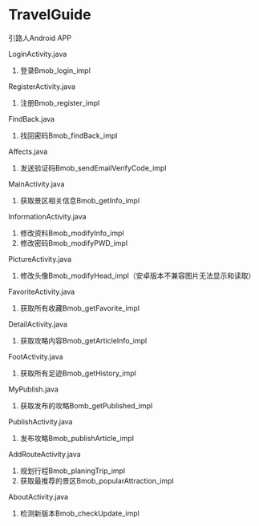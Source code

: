 # TravelGuide
引路人Android APP


LoginActivity.java
1. 登录Bmob_login_impl

RegisterActivity.java
1. 注册Bmob_register_impl

FindBack.java
1. 找回密码Bmob_findBack_impl

Affects.java
1. 发送验证码Bmob_sendEmailVerifyCode_impl

MainActivity.java
1. 获取景区相关信息Bmob_getInfo_impl

InformationActivity.java
1. 修改资料Bmob_modifyInfo_impl
2. 修改密码Bmob_modifyPWD_impl

PictureActivity.java
1. 修改头像Bmob_modifyHead_impl（安卓版本不兼容图片无法显示和读取）

FavoriteActivity.java
1. 获取所有收藏Bmob_getFavorite_impl

DetailActivity.java
1. 获取攻略内容Bmob_getArticleInfo_impl

FootActivity.java
1. 获取所有足迹Bmob_getHistory_impl

MyPublish.java
1. 获取发布的攻略Bomb_getPublished_impl

PublishActivity.java
1. 发布攻略Bmob_publishArticle_impl

AddRouteActivity.java
1. 规划行程Bmob_planingTrip_impl
2. 获取最推荐的景区Bmob_popularAttraction_impl

AboutActivity.java
1. 检测新版本Bmob_checkUpdate_impl